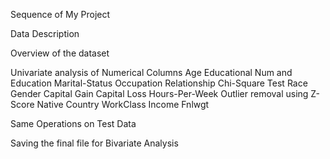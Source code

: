 Sequence of My Project

Data Description

Overview of the dataset

Univariate analysis of Numerical Columns
    Age
    Educational Num and Education
    Marital-Status
    Occupation
    Relationship
        Chi-Square Test
    Race
    Gender
    Capital Gain
    Capital Loss
    Hours-Per-Week
        Outlier removal using Z-Score
    Native Country
    WorkClass
    Income
    Fnlwgt

Same Operations on Test Data

Saving the final file for Bivariate Analysis
